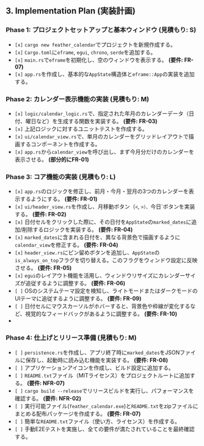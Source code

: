 ## 3. Implementation Plan (実装計画)

### Phase 1: プロジェクトセットアップと基本ウィンドウ (見積もり: S)

- `[x]` `cargo new feather_calendar`でプロジェクトを新規作成する。
- `[x]` `Cargo.toml`に`eframe`, `egui`, `chrono`, `serde`を追加する。
- `[x]` `main.rs`で`eframe`を初期化し、空のウィンドウを表示する。 **(要件: FR-07)**
- `[x]` `app.rs`を作成し、基本的な`AppState`構造体と`eframe::App`の実装を追加する。

### Phase 2: カレンダー表示機能の実装 (見積もり: M)

- `[x]` `logic/calendar_logic.rs`で、指定された年月のカレンダーデータ（日付、曜日など）を生成する関数を実装する。 **(要件: FR-03)**
- `[x]` 上記ロジックに対するユニットテストを作成する。
- `[x]` `ui/calendar_view.rs`で、単月のカレンダーをグリッドレイアウトで描画するコンポーネントを作成する。
- `[x]` `app.rs`から`calendar_view`を呼び出し、まず今月分だけのカレンダーを表示させる。 **(部分的にFR-01)**

### Phase 3: コア機能の実装 (見積もり: L)

- `[x]` `app.rs`のロジックを修正し、前月・今月・翌月の3つのカレンダーを表示するようにする。 **(要件: FR-01)**
- `[x]` `ui/header_view.rs`を作成し、月移動ボタン（`<`, `>）、`今日`ボタンを実装する。 **(要件: FR-02)**
- `[x]` 日付セルをクリックした際に、その日付を`AppState`の`marked_dates`に追加/削除するロジックを実装する。 **(要件: FR-04)**
- `[x]` `marked_dates`に含まれる日付を、異なる背景色で描画するように`calendar_view`を修正する。 **(要件: FR-04)**
- `[x]` `header_view.rs`にピン留めボタンを追加し、`AppState`の`is_always_on_top`フラグを切り替える。このフラグをウィンドウ設定に反映させる。 **(要件: FR-05)**
- `[x]` `egui`のレイアウト機能を活用し、ウィンドウリサイズにカレンダーサイズが追従するように調整する。 **(要件: FR-06)**
- `[ ]` OSのシステムテーマ設定を検知し、ライトモードまたはダークモードのUIテーマに追従するように調整する。 **(要件: FR-09)**
- `[ ]` 日付セルにマウスカーソルがホバーすると、背景色や枠線が変化するなど、視覚的なフィードバックがあるように調整する。 **(要件: FR-10)**
- 

### Phase 4: 仕上げとリリース準備 (見積もり: M)

- `[ ]` `persistence.rs`を作成し、アプリ終了時に`marked_dates`をJSONファイルに保存し、起動時に読み込む機能を実装する。 **(要件: FR-08)**
- `[ ]` アプリケーションアイコンを作成し、ビルド設定に追加する。
- `[ ]` `README.txt`ファイル（MITライセンス）をプロジェクトルートに追加する。 **(要件: NFR-07)**
- `[ ]` `cargo build --release`でリリースビルドを実行し、パフォーマンスを確認する。 **(要件: NFR-02)**
- `[ ]` 実行可能ファイル(`feather_calendar.exe`)と`README.txt`をzipファイルにまとめる配布パッケージを作成する。 **(要件: FR-07)**
- `[ ]` 簡単な`README.txt`ファイル（使い方、ライセンス）を作成する。
- `[ ]` 手動E2Eテストを実施し、全ての要件が満たされていることを最終確認する。
